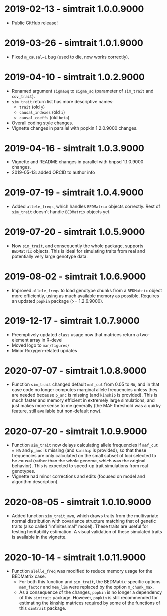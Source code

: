 # 2019-02-13 - simtrait 1.0.0.9000

* Public GitHub release!

# 2019-03-26 - simtrait 1.0.1.9000

* Fixed `m_causal=1` bug (used to die, now works correctly).

# 2019-04-10 - simtrait 1.0.2.9000

* Renamed argument `sigmaSq` to `sigma_sq` (parameter of `sim_trait` and `cov_trait`).
* `sim_trait` return list has more descriptive names:
  * `trait` (old `y`)
  * `causal_indexes` (old `i`)
  * `causal_coeffs` (old `beta`)
* Overall coding style changes.
* Vignette changes in parallel with popkin 1.2.0.9000 changes.

# 2019-04-16 - simtrait 1.0.3.9000

* Vignette and README changes in parallel with bnpsd 1.1.0.9000 changes.
* 2019-05-13: added ORCID to author info

# 2019-07-19 - simtrait 1.0.4.9000

* Added `allele_freqs`, which handles `BEDMatrix` objects correctly.
  Rest of `sim_trait` doesn't handle `BEDMatrix` objects yet.

# 2019-07-20 - simtrait 1.0.5.9000

* Now `sim_trait`, and consequently the whole package, supports `BEDMatrix` objects.
  This is ideal for simulating traits from real and potentially very large genotype data.

# 2019-08-02 - simtrait 1.0.6.9000

* Improved `allele_freqs` to load genotype chunks from a `BEDMatrix` object more efficiently, using as much available memory as possible.
  Requires an updated `popkin` package (>= 1.2.6.9000).

# 2019-12-17 - simtrait 1.0.7.9000

* Preemptively updated `class` usage now that matrices return a two-element array in R-devel
* Moved logo to `man/figures/`
* Minor Roxygen-related updates

# 2020-07-07 - simtrait 1.0.8.9000

* Function `sim_trait` changed default `maf_cut` from 0.05 to `NA`, and in that case code no longer computes marginal allele frequencies unless they are needed because `p_anc` is missing (and `kinship` is provided).
  This is much faster and memory efficient in extremely large simulations, and just makes more sense to me generally (the MAF threshold was a quirky feature, still available but non-default now).

# 2020-07-20 - simtrait 1.0.9.9000

* Function `sim_trait` now delays calculating allele frequencies if `maf_cut = NA` and `p_anc` is missing (and `kinship` is provided), so that these frequencies are only calculated on the small subset of loci selected to be causal (rather than the whole genome, which was the original behavior).
  This is expected to speed-up trait simulations from real genotypes.
* Vignette had minor corrections and edits (focused on model and algorithm description).

# 2020-08-05 - simtrait 1.0.10.9000

* Added function `sim_trait_mvn`, which draws traits from the multivariate normal distribution with covariance structure matching that of genetic traits (also called "infinitesimal" model).
  These traits are useful for testing heritability estimation.
  A visual validation of these simulated traits is available in the vignette.

# 2020-10-14 - simtrait 1.0.11.9000

* Function `alelle_freq` was modified to reduce memory usage for the BEDMatrix case.
  - For both this function and `sim_trait`, the BEDMatrix-specific options `mem_factor` and `mem_lim` were replaced by the option `m_chunk_max`.
  - As a consequence of the changes, `popkin` is no longer a dependency of this `simtrait` package.
    However, `popkin` is still recommended for estimating the kinship matrices required by some of the functions of this `simtrait` package.
